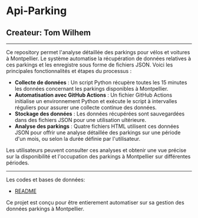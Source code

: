 # Api-Parking  
## Createur: Tom Wilhem

---

Ce repository permet l'analyse détaillée des parkings pour vélos et voitures à Montpellier. Le système automatise la récupération de données relatives à ces parkings et les enregistre sous forme de fichiers JSON. Voici les principales fonctionnalités et étapes du processus :  
- **Collecte de données** : Un script Python récupère toutes les 15 minutes les données concernant les parkings disponibles à Montpellier.  
- **Automatisation avec GitHub Actions** : Un fichier GitHub Actions initialise un environnement Python et exécute le script à intervalles réguliers pour assurer une collecte continue des données.  
- **Stockage des données** : Les données récupérées sont sauvegardées dans des fichiers JSON pour une utilisation ultérieure.  
- **Analyse des parkings** : Quatre fichiers HTML utilisent ces données JSON pour offrir une analyse détaillée des parkings sur une période d'un mois, ou selon la durée définie par l'utilisateur.  

Les utilisateurs peuvent consulter ces analyses et obtenir une vue précise sur la disponibilité et l'occupation des parkings à Montpellier sur différentes périodes.  
 
--- 

Les codes et bases de données:
- [README](https://twilhem.github.io/Api-Parking/)

Ce projet est conçu pour être entierement automatiser sur sa gestion des données parkings à Montpellier.